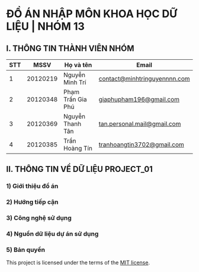 # ĐỒ ÁN NHẬP MÔN KHOA HỌC DỮ LIỆU | NHÓM 13

## I. THÔNG TIN THÀNH VIÊN NHÓM

|**STT**|**MSSV**|**Họ và tên**|**Email**|
|---|--------|------|-------|
|1|20120219|Nguyễn Minh Trí|contact@minhtringuyennnn.com|
|2|20120348|Phạm Trần Gia Phú|giaphupham196@gmail.com|
|3|20120369|Nguyễn Thanh Tân|tan.personal.mail@gmail.com|
|4|20120385|Trần Hoàng Tín|tranhoangtin3702@gmail.com|

## II. THÔNG TIN VỀ DỮ LIỆU PROJECT_01

### 1) Giới thiệu đồ án

### 2) Hướng tiếp cận

### 3) Công nghệ sử dụng

### 4) Nguồn dữ liệu dự án sử dụng

### 5) Bản quyền

This project is licensed under the terms of the [MIT license](https://opensource.org/licenses/MIT).
